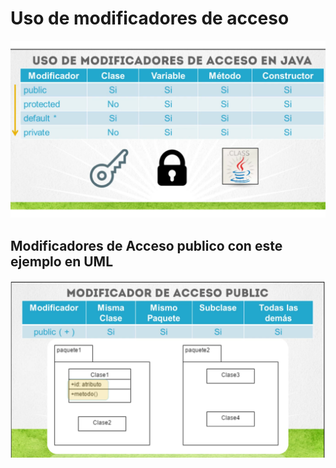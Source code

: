  # Uso de modificadores de acceso 
![UsoDeModificadoresDeAcceso](https://github.com/ezequielmariscal/AlmacenamientoImg/blob/main/01%20-%20UsoDeModificadoresAccesoJava.png)
## Modificadores de Acceso publico con este ejemplo en UML
![ModificadoresDeAccesoPublic_con_ejemploUML](https://github.com/ezequielmariscal/AlmacenamientoImg/blob/main/02%20-%20ModoficadoresAccesoPublico.png)